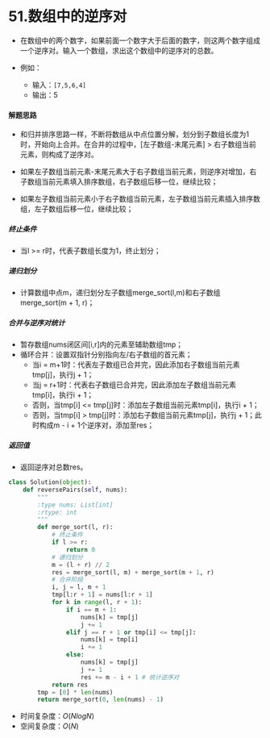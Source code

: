 # 51.数组中的逆序对

* 在数组中的两个数字，如果前面一个数字大于后面的数字，则这两个数字组成一个逆序对。输入一个数组，求出这个数组中的逆序对的总数。

* 例如：
    * 输入：`[7,5,6,4]`
    * 输出：5

#### 解题思路

* 和归并排序思路一样，不断将数组从中点位置分解，划分到子数组长度为1时，开始向上合并。在合并的过程中，[左子数组-末尾元素] > 右子数组当前元素，则构成了逆序对。

* 如果左子数组当前元素-末尾元素大于右子数组当前元素，则逆序对增加，右子数组当前元素填入排序数组，右子数组后移一位，继续比较；
* 如果左子数组当前元素小于右子数组当前元素，左子数组当前元素插入排序数组，左子数组后移一位，继续比较；

##### 终止条件
* 当l >= r时，代表子数组长度为1，终止划分；

##### 递归划分
* 计算数组中点m，递归划分左子数组merge_sort(l,m)和右子数组merge_sort(m + 1, r)；

##### 合并与逆序对统计
* 暂存数组nums闭区间[i,r]内的元素至辅助数组tmp；
* 循环合并：设置双指针分别指向左/右子数组的首元素；
    * 当i = m+1时：代表左子数组已合并完，因此添加右子数组当前元素tmp[j]，执行j + 1；
    * 当j = r+1时：代表右子数组已合并完，因此添加左子数组当前元素tmp[i]，执行i + 1；
    * 否则，当tmp[i] <= tmp[j]时：添加左子数组当前元素tmp[i]，执行i + 1；
    * 否则，当tmp[i] > tmp[j]时：添加右子数组当前元素tmp[j]，执行j + 1；此时构成m - i + 1个逆序对，添加至res；

##### 返回值
* 返回逆序对总数res。


```python
class Solution(object):
    def reversePairs(self, nums):
        """
        :type nums: List[int]
        :rtype: int
        """
        def merge_sort(l, r):
            # 终止条件
            if l >= r:
                return 0
            # 递归划分
            m = (l + r) // 2
            res = merge_sort(l, m) + merge_sort(m + 1, r)
            # 合并阶段
            i, j = l, m + 1
            tmp[l:r + 1] = nums[l:r + 1]
            for k in range(l, r + 1):
                if i == m + 1:
                    nums[k] = tmp[j]
                    j += 1
                elif j == r + 1 or tmp[i] <= tmp[j]:
                    nums[k] = tmp[i]
                    i += 1
                else:
                    nums[k] = tmp[j]
                    j += 1
                    res += m - i + 1 # 统计逆序对
            return res
        tmp = [0] * len(nums)
        return merge_sort(0, len(nums) - 1)
```

* 时间复杂度：$O(NlogN)$
* 空间复杂度：$O(N)$
